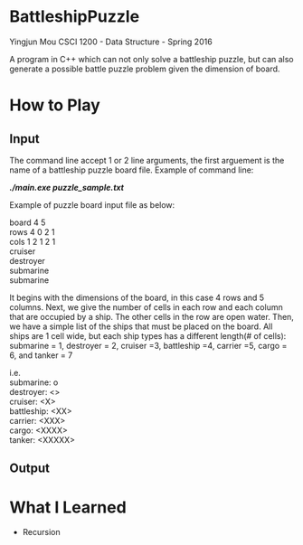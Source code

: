 # BattleshipPuzzle
Yingjun Mou
CSCI 1200 - Data Structure - Spring 2016

A program in C++ which can not only solve a battleship puzzle, but can also generate a possible battle puzzle problem given the dimension of board.

# How to Play
## Input
The command line accept 1 or 2 line arguments, the first arguement is the name of a battleship puzzle board file.
Example of command line:<br />

__*./main.exe* *puzzle_sample.txt*__

Example of puzzle board input file as below:

board 4 5<br />
rows 4 0 2 1<br />
cols 1 2 1 2 1<br />
cruiser<br />
destroyer<br />
submarine<br />
submarine<br />

It begins with the dimensions of the board, in this case 4 rows and 5 columns. Next, we give the number of cells in each row and each column that are occupied by a ship. The other cells in the row are open water. Then, we have a simple list of the ships that must be placed on the board. All ships are 1 cell wide, but each ship types has a different length(# of cells): submarine = 1, destroyer = 2, cruiser =3, battleship =4, carrier =5, cargo = 6, and tanker = 7

i.e.<br />
submarine: o<br />
destroyer: \<\> <br />
cruiser: \<X\> <br />
battleship: \<XX\> <br />
carrier: \<XXX\> <br />
cargo: \<XXXX\> <br />
tanker: \<XXXXX\> <br />

## Output

# What I Learned
* Recursion
